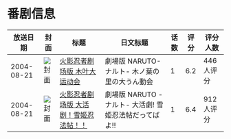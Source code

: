 # 番剧信息

|放送日期|封面|标题|日文标题|话数|评分|评分人数|
|---|---|---|---|---|---|---|
|2004-08-21|![封面](https://lain.bgm.tv/pic/cover/c/3f/38/16605_E6x55.jpg)|[火影忍者剧场版 木叶大运动会](https://bangumi.tv/subject/16605)|劇場版 NARUTO-ナルト- 木ノ葉の里の大うん動会|1|6.2|446人评分|
|2004-08-21|![封面](https://lain.bgm.tv/pic/cover/c/54/2d/22107_EgFOe.jpg)|[火影忍者剧场版 大活剧！雪姬忍法帖！！](https://bangumi.tv/subject/22107)|劇場版 NARUTO -ナルト- 大活劇! 雪姫忍法帖だってばよ!!|1|6.4|912人评分|

